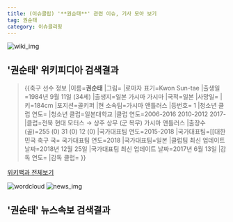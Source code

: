 ```yaml
---
title: (이슈클립) '**권순태**' 관련 이슈, 기사 모아 보기
tag: 권순태
category: 이슈클리핑
---
```

![wiki_img](https://user-images.githubusercontent.com/42597476/44503234-41136a80-a6d0-11e8-9071-6fc6418eafe4.png)
## **'**권순태**'** 위키피디아 검색결과
>{{축구 선수 정보 |이름=**권순태** |그림= |로마자 표기=Kwon Sun-tae |출생일=1984년 9월 11일 (34세) |출생지=일본 가시마 가시마 |국적=일본 |사망일= |키=184cm |포지션=골키퍼 |현 소속팀=가시마 앤틀러스 |등번호= 1 |청소년 클럽 연도= |청소년 클럽=일본대학교 |클럽 연도=2006-2016
2010-2012
2017- |클럽=전북 현대 모터스
→ 상주 상무 (군 복무)
가시마 앤틀러스 |출장수(골)=255 (0)
31 (0)
12 (0) |국가대표팀 연도=2015-2018 |국가대표팀=[[대한민국 축구 국= 국가대표팀 연도=2018 |국가대표팀=일본 |클럽팀 최신 업데이트 날짜=2018년 12월 25일 |국가대표팀 최신 업데이트 날짜=2017년 6월 13일 |감독 연도= |감독 클럽= }}

<a href="https://ko.wikipedia.org/wiki/권순태" target="_blank">위키백과 전체보기</a>

![wordcloud](https://s3.ap-northeast-2.amazonaws.com/lyrics101-wordcloud/2018-10-04-1538625472.png)
![news_img](https://user-images.githubusercontent.com/42597476/44507050-1206f400-a6e4-11e8-8d98-7ffbfebb353f.png)
## **'**권순태**'** 뉴스속보 검색결과


